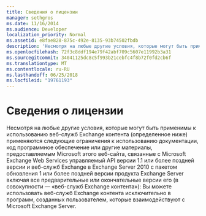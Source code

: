 ```yaml
---
title: Сведения о лицензии
manager: sethgros
ms.date: 11/16/2014
ms.audience: Developer
localization_priority: Normal
ms.assetid: e8fae828-875c-492e-8135-93b74502fbdb
description: 'Несмотря на любые другие условия, которые могут быть применимы к использованию веб-служб Exchange контента (определенное ниже) применяются следующие ограничения к использованию документации, код программное обеспечение или другие материалы, предоставляемым Microsoft этого веб-сайта, связанные с Microsoft Exchange Web Services управляемый API версии 1.1 или более поздней версии и веб-служб Exchange в Exchange Server 2010 с пакетом обновления 1 или более поздней версии продукта Exchange Server, включая все предварительные или окончательные версии его (в совокупности, веб-служб Exchange контента): вы в можно использовать веб-служб Exchange контента исключительно программ, созданных пользователем, которые взаимодействуют с Microsoft Exchange Server.'
ms.openlocfilehash: 72f3c8ddf194e79f42abf709c5607e11992b3a31
ms.sourcegitcommit: 34041125dc8c5f993b21cebfc4f8b72f0fd2cb6f
ms.translationtype: MT
ms.contentlocale: ru-RU
ms.lasthandoff: 06/25/2018
ms.locfileid: "19761193"
---
```

# <a name="license-information"></a>Сведения о лицензии

Несмотря на любые другие условия, которые могут быть применимы к использованию веб-служб Exchange контента (определенное ниже) применяются следующие ограничения к использованию документации, код программное обеспечение или другие материалы, предоставляемым Microsoft этого веб-сайта, связанные с Microsoft Exchange Web Services управляемый API версии 1.1 или более поздней версии и веб-служб Exchange в Exchange Server 2010 с пакетом обновления 1 или более поздней версии продукта Exchange Server включая все предварительные или окончательные версии его (в совокупности — «веб-служб Exchange контента»): Вы можете использовать веб-служб Exchange контента исключительно в программ, созданных пользователем, которые взаимодействуют с Microsoft Exchange Server.
  

